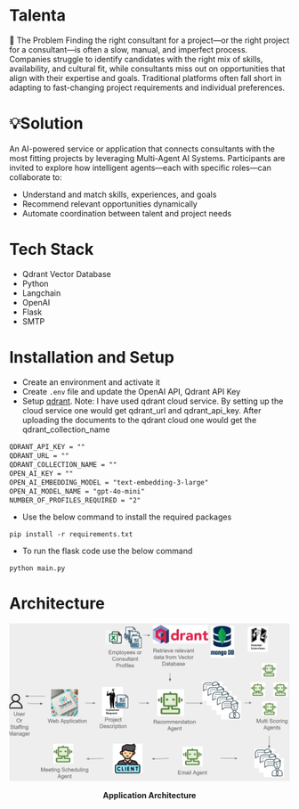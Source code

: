 # Talenta

🚧 The Problem
Finding the right consultant for a project—or the right project for a consultant—is often a slow, manual, and imperfect process. Companies struggle to identify candidates with the right mix of skills, availability, and cultural fit, while consultants miss out on opportunities that align with their expertise and goals. Traditional platforms often fall short in adapting to fast-changing project requirements and individual preferences.

# 💡Solution

An AI-powered service or application that connects consultants with the most fitting projects by leveraging Multi-Agent AI Systems.
Participants are invited to explore how intelligent agents—each with specific roles—can collaborate to:
- Understand and match skills, experiences, and goals
- Recommend relevant opportunities dynamically
- Automate coordination between talent and project needs

# Tech Stack
- Qdrant Vector Database
- Python
- Langchain
- OpenAI
- Flask
- SMTP

# Installation and Setup

- Create an environment and activate it
- Create `.env` file and update the OpenAI API, Qdrant API Key
- Setup [qdrant](https://qdrant.tech/). Note: I have used qdrant cloud service. By setting up the cloud service one would get qdrant_url and qdrant_api_key. After uploading the documents to the qdrant cloud one would get the qdrant_collection_name 
```
QDRANT_API_KEY = ""
QDRANT_URL = ""
QDRANT_COLLECTION_NAME = ""
OPEN_AI_KEY = ""
OPEN_AI_EMBEDDING_MODEL = "text-embedding-3-large"
OPEN_AI_MODEL_NAME = "gpt-4o-mini"
NUMBER_OF_PROFILES_REQUIRED = "2"
```
- Use the below command to install the required packages
```
pip install -r requirements.txt
```
- To run the flask code use the below command
```
python main.py
```

# Architecture

<p align="center">
  <img src="assets/Architecture.png" width="800" />
</p>
<p align="center">
    <b>Application Architecture</b> 
</p>
